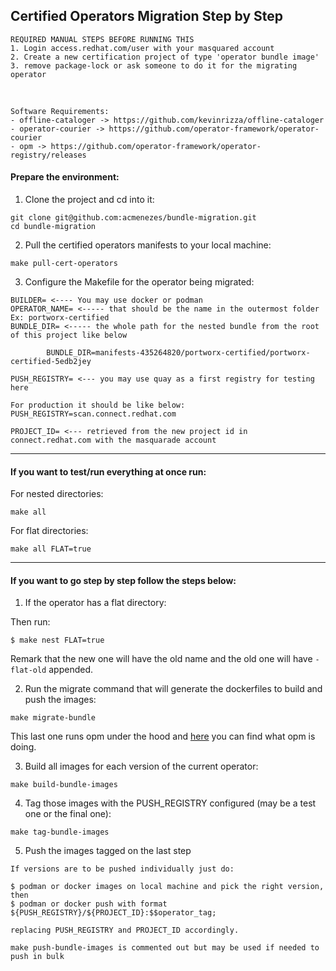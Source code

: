 ## Certified Operators Migration Step by Step

    REQUIRED MANUAL STEPS BEFORE RUNNING THIS
    1. Login access.redhat.com/user with your masquared account 
    2. Create a new certification project of type 'operator bundle image'
    3. remove package-lock or ask someone to do it for the migrating operator
  </br>

    Software Requirements:
    - offline-cataloger -> https://github.com/kevinrizza/offline-cataloger
    - operator-courier -> https://github.com/operator-framework/operator-courier
    - opm -> https://github.com/operator-framework/operator-registry/releases

#### Prepare the environment:

1) Clone the project and cd into it:
```
git clone git@github.com:acmenezes/bundle-migration.git
cd bundle-migration
```

2) Pull the certified operators manifests to your local machine:
```
make pull-cert-operators
```

3) Configure the Makefile for the operator being migrated:

```
BUILDER= <---- You may use docker or podman
OPERATOR_NAME= <----- that should be the name in the outermost folder Ex: portworx-certified
BUNDLE_DIR= <----- the whole path for the nested bundle from the root of this project like below

        BUNDLE_DIR=manifests-435264820/portworx-certified/portworx-certified-5edb2jey

PUSH_REGISTRY= <--- you may use quay as a first registry for testing here

For production it should be like below:
PUSH_REGISTRY=scan.connect.redhat.com

PROJECT_ID= <--- retrieved from the new project id in connect.redhat.com with the masquarade account
```
---

#### If you want to test/run everything at once run:

For nested directories:
```
make all
```

For flat directories:
```
make all FLAT=true
```

---

#### If you want to go step by step follow the steps below:

1) If the operator has a flat directory:

Then run:
```
$ make nest FLAT=true
```
Remark that the new one will have the old name and the old one will have `-flat-old` appended.

2) Run the migrate command that will generate the dockerfiles to build and push the images:
```
make migrate-bundle
```
This last one runs opm under the hood and [here](docs/opm_alpha_generate.md) you can find what opm is doing.

3) Build all images for each version of the current operator:
```
make build-bundle-images
```

4) Tag those images with the PUSH_REGISTRY configured (may be a test one or the final one):
```
make tag-bundle-images
```

5) Push the images tagged on the last step

```
If versions are to be pushed individually just do:

$ podman or docker images on local machine and pick the right version, then
$ podman or docker push with format ${PUSH_REGISTRY}/${PROJECT_ID}:$$operator_tag;

replacing PUSH_REGISTRY and PROJECT_ID accordingly.

make push-bundle-images is commented out but may be used if needed to push in bulk
```
